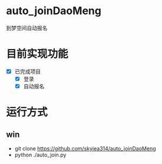 # auto_joinDaoMeng
到梦空间自动报名


# 目前实现功能
- [x] 已完成项目
  - [x] 登录
  - [x] 自动报名
  
# 运行方式

## win 
- git clone https://github.com/skyiea314/auto_joinDaoMeng
- python ./auto_join.py

  
  
  
